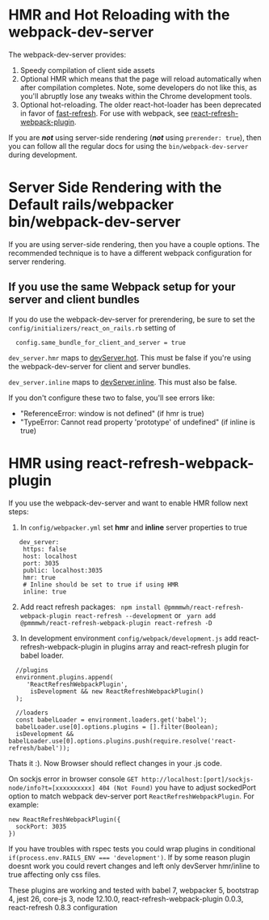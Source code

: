 # HMR and Hot Reloading with the webpack-dev-server

The webpack-dev-server provides:

1. Speedy compilation of client side assets
2. Optional HMR which means that the page will reload automatically when after
   compilation completes. Note, some developers do not like this, as you'll
   abruptly lose any tweaks within the Chrome development tools.
3. Optional hot-reloading. The older react-hot-loader has been deprecated in 
   favor of [fast-refresh](https://reactnative.dev/docs/fast-refresh).
   For use with webpack, see [react-refresh-webpack-plugin](https://github.com/pmmmwh/react-refresh-webpack-plugin).

If you are ***not*** using server-side rendering (***not*** using `prerender: true`),
then you can follow all the regular docs for using the `bin/webpack-dev-server` 
during development.


# Server Side Rendering with the Default rails/webpacker bin/webpack-dev-server

If you are using server-side rendering, then you have a couple options. The
recommended technique is to have a different webpack configuration for server
rendering.  




## If you use the same Webpack setup for your server and client bundles 
If you do use the webpack-dev-server for prerendering, be sure to set the
`config/initializers/react_on_rails.rb` setting of 

```
  config.same_bundle_for_client_and_server = true
```

`dev_server.hmr` maps to [devServer.hot](https://webpack.js.org/configuration/dev-server/#devserverhot).
This must be false if you're using the webpack-dev-server for client and server bundles.
 
`dev_server.inline` maps to [devServer.inline](https://webpack.js.org/configuration/dev-server/#devserverinline).
This must also be false.

If you don't configure these two to false, you'll see errors like:

* "ReferenceError: window is not defined" (if hmr is true)
* "TypeError: Cannot read property 'prototype' of undefined" (if inline is true)

# HMR using react-refresh-webpack-plugin
If you use the webpack-dev-server and want to enable HMR follow next steps:

1. In `config/webpacker.yml` set **hmr** and **inline** server properties to true 
```
   dev_server:
    https: false
    host: localhost
    port: 3035
    public: localhost:3035
    hmr: true
    # Inline should be set to true if using HMR
    inline: true
```
2. Add react refresh packages:
` npm install @pmmmwh/react-refresh-webpack-plugin react-refresh --development` or ` yarn add @pmmmwh/react-refresh-webpack-plugin react-refresh -D`

3. In development environment `config/webpack/development.js` add react-refresh-webpack-plugin in plugins array and react-refresh plugin for babel loader.

```
  //plugins
  environment.plugins.append(
     'ReactRefreshWebpackPlugin',
      isDevelopment && new ReactRefreshWebpackPlugin()
  );

  //loaders
  const babelLoader = environment.loaders.get('babel');
  babelLoader.use[0].options.plugins = [].filter(Boolean);
  isDevelopment &&  babelLoader.use[0].options.plugins.push(require.resolve('react-refresh/babel'));

```
Thats it :).
Now Browser should reflect changes in your .js code.

On sockjs error in browser console `GET http://localhost:[port]/sockjs-node/info?t=[xxxxxxxxxx] 404 (Not Found)` you have to adjust sockedPort option to match webpack dev-server port `ReactRefreshWebpackPlugin`. For example:
 ```
 new ReactRefreshWebpackPlugin({
   sockPort: 3035
 })
```

If you have troubles with rspec tests you could wrap plugins in conditional `if(process.env.RAILS_ENV === 'development')`. 
If by some reason plugin doesnt work you could revert changes and left only devServer hmr/inline to true affecting only css files.

These plugins are working and tested with babel 7, webpacker 5, bootstrap 4, jest 26, core-js 3, node 12.10.0, react-refresh-webpack-plugin 0.0.3, react-refresh 0.8.3 configuration

